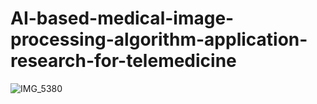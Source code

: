 # AI-based-medical-image-processing-algorithm-application-research-for-telemedicine

![IMG_5380](https://github.com/pigpgw/AI-based-medical-image-processing-algorithm-application-research-for-telemedicine/assets/133184988/306397ed-350c-44cf-aadd-664a39af3802)
